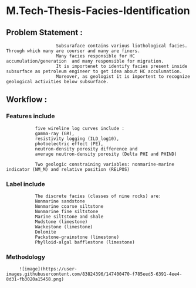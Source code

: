 # M.Tech-Thesis-Facies-Identification

## Problem Statement : 
                       
                       Subsuraface contains various liothological facies. Through which many are courser and many are finers. 
                       Many facies responsible for HC accumulation/generation  and many responsible for migration.
                       It is importenet to identify facies present inside subsurface as petroleum engineer to get idea about HC acculumation.
                       Moreover, as geologist it is importent to recognize geological activities below subsurface.
                       
 ## Workflow : 
 
 ### Features include 
               
               five wireline log curves include :
               gamma-ray (GR), 
               resistivity logging (ILD_log10), 
               photoelectric effect (PE), 
               neutron-density porosity difference and 
               average neutron-density porosity (Delta PHI and PHIND) 
               
               Two geologic constraining variables: nonmarine-marine indicator (NM_M) and relative position (RELPOS) 
               
  ### Label include 
   
               The discrete facies (classes of nine rocks) are:
               Nonmarine sandstone
               Nonmarine coarse siltstone
               Nonmarine fine siltstone
               Marine siltstone and shale
               Mudstone (limestone)
               Wackestone (limestone)
               Dolomite
               Packstone-grainstone (limestone)
               Phylloid-algal bafflestone (limestone)
               
  ### Methodology 
     
         ![image](https://user-images.githubusercontent.com/83824396/147400470-f785eed5-6391-4ee4-8d31-fb3020a15458.png)


                       
    
